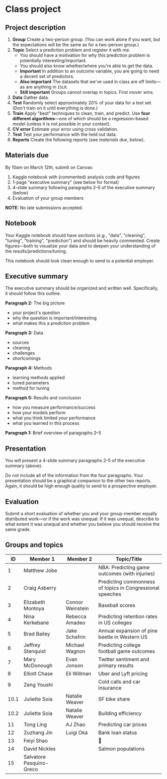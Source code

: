 # Class project

## Project description

1. **Group** Create a two-person group. (You can work alone if you want, but the expectations will be the same as for a two-person group.)
1. **Topic** Select a prediction problem and register it with me.
   - You should have a motivation for why this prediction problem is potentially interesting/important.
   - You should also know whether/where you're able to get the data.
   - **Important** In addition to an outcome variable, you are going to need a decent set of predictors.
   - **Also important** The datasets that we've used in class are off limits—as are anything in `ISLR`.
   - **Still important** Groups cannot overlap in topics. First mover wins.
1. **Data** Gather data.
1. **Test** Randomly select approximately 20% of your data for a test set. (Don't train on it until everything is done.)
1. **Train** Apply "best" techniques to clean, train, and predict. Use **four different algorithms**—one of which should be a regression-based model (unless it is not possible in your context).
1. **CV error** Estimate your error using cross validation.
1. **Test** Test your performance with the held out data.
1. **Reports** Create the following reports (see *materials due*, below).

## Materials due

By 10am on March 12th, submit on Canvas:

1. Kaggle notebook with (commented) analysis code and figures
1. 1-page "executive summary" (see below for format)
1. 4-slide summary following paragraphs 2–5 of the executive summary (below)
1. Evaluation of your group members

**NOTE:** No late submissions accepted.

## Notebook

Your Kaggle notebook should have sections (_e.g._, "data", "cleaning", "tuning", "training", "prediction") and should be heavily commented. Create figures—both to visualize your data and to deepen your understanding of the results/predictions/tuning.

This notebook should look clean enough to send to a potential employer.

## Executive summary

The executive summary should be organized and written well. Specifically, it should follow this outline.

**Paragraph 2:** The big picture

- your project's question
- why the question is important/interesting
- what makes this a prediction problem

**Paragraph 3:** Data

- sources
- cleaning
- challenges
- shortcomings

**Paragraph 4:** Methods

- learning methods applied
- tuned parameters
- method for tuning

**Paragraph 5:** Results and conclusion

- how you measure performance/success
- how your models perform
- what you think limited your performance
- what you learned in this process

**Paragraph 1:** Brief overview of paragraphs 2–5

## Presentation

You will present a 4-slide summary paragraphs 2–5 of the executive summary (above).

Do not include all of the information from the four paragraphs. Your presentation should be a graphical companion to the other two reports. Again, it should be high enough quality to send to a prospective employer.

## Evaluation

Submit a short evaluation of whether you and your group-member equally distributed work—or if the work was unequal. If it was unequal, describe to what extent it was unequal and whether you believe you should receive the same grade.

## Groups and topics

| ID | Member 1 | Member 2  | Topic/Title |
|----|----------|-----------|-------|
| 1  | Matthew Jobe |   | NBA: Predicting game outcomes (with injuries) |
| 2  | Craig Asberry |   | Predicting commonness of topics in Congressional speeches |
| 3  | Elizabeth Montoya | Connor Weinstein | Baseball scores |
| 4  | Nina Kerkebane | Rebecca Amadeo | Predicting retention rates in US colleges |
| 5  | Brad Bailey | Jake Schefrin | Annual expansion of pine beetle in Western US |
| 6  | Jeffrey Stenquist | Michael Wagnon | Predicting college football game outcomes |
| 7  | Mary McDonough | Evan Jonson | Twitter sentiment and primary results |
| 8  | Elliott Chase | Eli Willman | Uber and Lyft pricing |
| 9  | Zeng Youshi |   | Cold calls and car insurance |
| 10.1 | Juliette Soia | Natalie Weaver | SF bike share |
| 10.2 | Juliette Soia | Natalie Weaver | Building efficiency |
| 11 | Tong Ling | AJ Zhao | Predicting car prices |
| 12 | Zuzhang Jin | Luigi Oka | Bank loan status  |
| 13 | Feiyi Shao |   | 🍄 |
| 14 | David Nickles |  | Salmon populations |
| 15 | Salvatore Pasquino-Greco |   |   |
